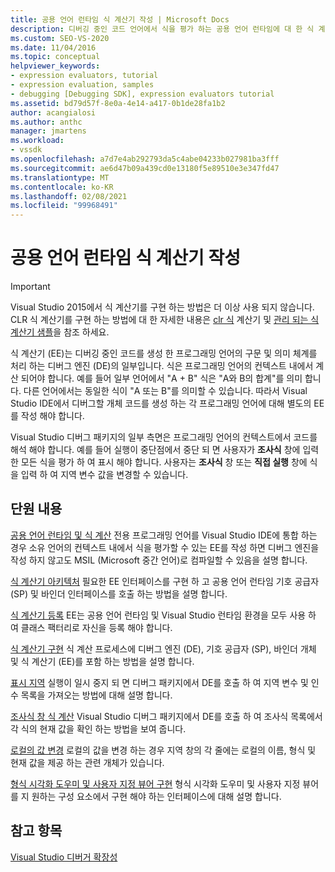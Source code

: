 ```yaml
---
title: 공용 언어 런타임 식 계산기 작성 | Microsoft Docs
description: 디버깅 중인 코드 언어에서 식을 평가 하는 공용 언어 런타임에 대 한 식 계산기를 작성 하는 방법에 대해 알아봅니다.
ms.custom: SEO-VS-2020
ms.date: 11/04/2016
ms.topic: conceptual
helpviewer_keywords:
- expression evaluators, tutorial
- expression evaluation, samples
- debugging [Debugging SDK], expression evaluators tutorial
ms.assetid: bd79d57f-8e0a-4e14-a417-0b1de28fa1b2
author: acangialosi
ms.author: anthc
manager: jmartens
ms.workload:
- vssdk
ms.openlocfilehash: a7d7e4ab292793da5c4abe04233b027981ba3fff
ms.sourcegitcommit: ae6d47b09a439cd0e13180f5e89510e3e347fd47
ms.translationtype: MT
ms.contentlocale: ko-KR
ms.lasthandoff: 02/08/2021
ms.locfileid: "99968491"
---
```

# <a name="writing-a-common-language-runtime-expression-evaluator"></a>공용 언어 런타임 식 계산기 작성
> [!IMPORTANT]
> Visual Studio 2015에서 식 계산기를 구현 하는 방법은 더 이상 사용 되지 않습니다. CLR 식 계산기를 구현 하는 방법에 대 한 자세한 내용은 [clr 식](https://github.com/Microsoft/ConcordExtensibilitySamples/wiki/CLR-Expression-Evaluators) 계산기 및 [관리 되는 식 계산기 샘플](https://github.com/Microsoft/ConcordExtensibilitySamples/wiki/Managed-Expression-Evaluator-Sample)을 참조 하세요.

 식 계산기 (EE)는 디버깅 중인 코드를 생성 한 프로그래밍 언어의 구문 및 의미 체계를 처리 하는 디버그 엔진 (DE)의 일부입니다. 식은 프로그래밍 언어의 컨텍스트 내에서 계산 되어야 합니다. 예를 들어 일부 언어에서 "A + B" 식은 "A와 B의 합계"를 의미 합니다. 다른 언어에서는 동일한 식이 "A 또는 B"를 의미할 수 있습니다. 따라서 Visual Studio IDE에서 디버그할 개체 코드를 생성 하는 각 프로그래밍 언어에 대해 별도의 EE를 작성 해야 합니다.

 Visual Studio 디버그 패키지의 일부 측면은 프로그래밍 언어의 컨텍스트에서 코드를 해석 해야 합니다. 예를 들어 실행이 중단점에서 중단 되 면 사용자가 **조사식** 창에 입력 한 모든 식을 평가 하 여 표시 해야 합니다. 사용자는 **조사식** 창 또는 **직접 실행** 창에 식을 입력 하 여 지역 변수 값을 변경할 수 있습니다.

## <a name="in-this-section"></a>단원 내용
 [공용 언어 런타임 및 식 계산](../../extensibility/debugger/common-language-runtime-and-expression-evaluation.md) 전용 프로그래밍 언어를 Visual Studio IDE에 통합 하는 경우 소유 언어의 컨텍스트 내에서 식을 평가할 수 있는 EE를 작성 하면 디버그 엔진을 작성 하지 않고도 MSIL (Microsoft 중간 언어)로 컴파일할 수 있음을 설명 합니다.

 [식 계산기 아키텍처](../../extensibility/debugger/expression-evaluator-architecture.md) 필요한 EE 인터페이스를 구현 하 고 공용 언어 런타임 기호 공급자 (SP) 및 바인더 인터페이스를 호출 하는 방법을 설명 합니다.

 [식 계산기 등록](../../extensibility/debugger/registering-an-expression-evaluator.md) EE는 공용 언어 런타임 및 Visual Studio 런타임 환경을 모두 사용 하 여 클래스 팩터리로 자신을 등록 해야 합니다.

 [식 계산기 구현](../../extensibility/debugger/implementing-an-expression-evaluator.md) 식 계산 프로세스에 디버그 엔진 (DE), 기호 공급자 (SP), 바인더 개체 및 식 계산기 (EE)를 포함 하는 방법을 설명 합니다.

 [표시 지역](../../extensibility/debugger/displaying-locals.md) 실행이 일시 중지 되 면 디버그 패키지에서 DE를 호출 하 여 지역 변수 및 인수 목록을 가져오는 방법에 대해 설명 합니다.

 [조사식 창 식 계산](../../extensibility/debugger/evaluating-a-watch-window-expression.md) Visual Studio 디버그 패키지에서 DE를 호출 하 여 조사식 목록에서 각 식의 현재 값을 확인 하는 방법을 보여 줍니다.

 [로컬의 값 변경](../../extensibility/debugger/changing-the-value-of-a-local.md) 로컬의 값을 변경 하는 경우 지역 창의 각 줄에는 로컬의 이름, 형식 및 현재 값을 제공 하는 관련 개체가 있습니다.

 [형식 시각화 도우미 및 사용자 지정 뷰어 구현](../../extensibility/debugger/implementing-type-visualizers-and-custom-viewers.md) 형식 시각화 도우미 및 사용자 지정 뷰어를 지 원하는 구성 요소에서 구현 해야 하는 인터페이스에 대해 설명 합니다.

## <a name="see-also"></a>참고 항목
 [Visual Studio 디버거 확장성](../../extensibility/debugger/visual-studio-debugger-extensibility.md)
